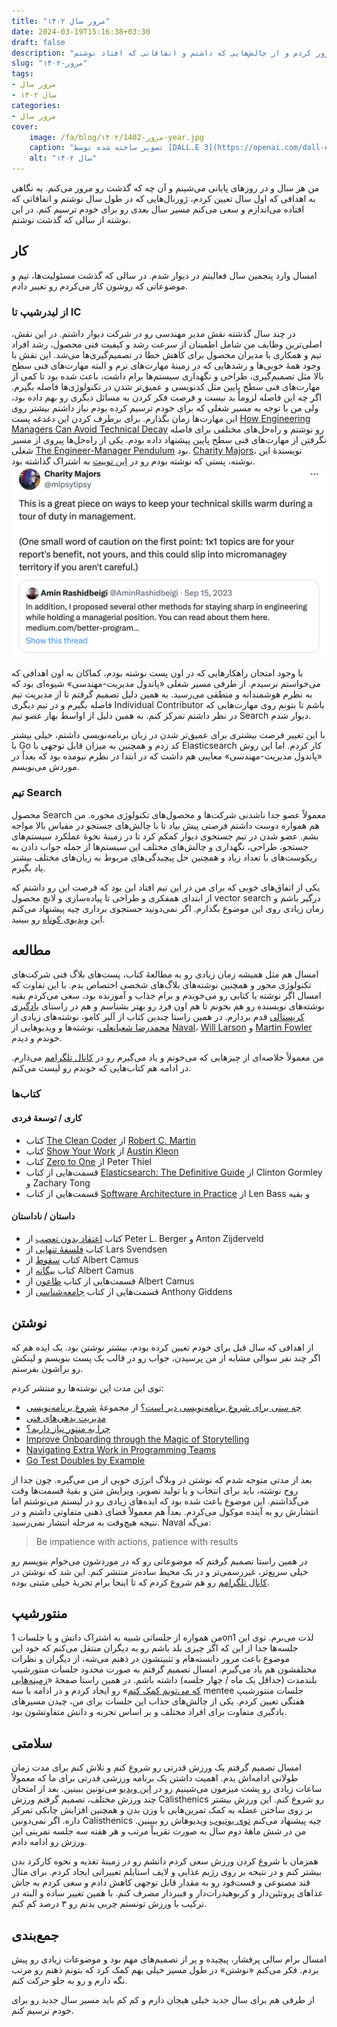 ```yaml
---
title: "مرور سال ۱۴۰۲"
date: 2024-03-19T15:16:38+03:30
draft: false
description: "در این نوشته سال ۱۴۰۲ رو مرور کردم و از چالش‌هایی که داشتم و اتفاقاتی که افتاد نوشتم."
slug: "مرور-۱۴۰۲"
tags:
- مرور سال
- سال ۱۴۰۲
categories:
- مرور سال
cover:
    image: /fa/blog/مرور-۱۴۰۲/1402-year.jpg
    caption: "تصویر ساخته شده توسط [DALL.E 3](https://openai.com/dall-e-3)"
    alt: "سال ۱۴۰۲"
---
```


من هر سال و در روز‌های پایانی می‌شینم و آن چه که گذشت رو مرور می‌کنم. یه نگاهی به اهدافی که اول سال تعیین کردم، ژورنال‌هایی که در طول سال نوشتم و اتفاقاتی که افتاده می‌اندازم و سعی می‌کنم مسیر سال بعدی رو برای خودم ترسیم کنم. در این نوشته از سالی که گذشت نوشتم.

## کار

امسال وارد پنجمین سال فعالیتم در دیوار شدم. در سالی که گذشت مسئولیت‌ها، تیم و موضوعاتی که روشون کار می‌کردم رو تغییر دادم.

### از لیدرشیپ تا IC

در چند سال گذشته نقش مدیر مهندسی رو در شرکت دیوار داشتم. در این نقش، اصلی‌ترین وظایف من شامل اطمینان از سرعت رشد و کیفیت فنی محصول، رشد افراد تیم و همکاری با مدیران محصول برای کاهش خطا در تصمیم‌گیری‌ها می‌شد. این نقش با وجود همهٔ خوبی‌ها و رشدهایی که در زمینه‌ٔ مهارت‌های نرم و البته مهارت‌های فنی سطح بالا مثل تصمیم‌گیری، طراحی و نگهداری سیستم‌ها برام داشت، باعث شده بود تا کمی از مهارت‌های فنی سطح پایین مثل کدنویسی و عمیق‌تر شدن در تکنولوژی‌ها فاصله بگیرم. اگر چه این فاصله لزوماً بد نیست و فرصت فکر کردن به مسائل دیگری رو بهم داده بود، ولی من با توجه به مسیر شغلی که برای خودم ترسیم کرده بودم نیاز داشتم بیشتر روی این مهارت‌ها زمان بگذارم. برای برطرف کردن این دغدغه پست [How Engineering Managers Can Avoid Technical Decay](https://aminrb.me/blog/engineering-managers-avoid-technical-decay/) رو نوشتم و راه‌حل‌های مختلفی برای فاصله نگرفتن از مهارت‌های فنی سطح پایین پیشنهاد داده بودم. یکی از راه‌حل‌ها پیروی از مسیر شغلی [The Engineer-Manager Pendulum](https://charity.wtf/2017/05/11/the-engineer-manager-pendulum/) بود. [Charity Majors](https://twitter.com/mipsytipsy)، نویسندهٔ این نوشته، پستی که نوشته بودم رو در [این توییت](https://twitter.com/mipsytipsy/status/1706852204521636237) به اشتراک گذاشته بود.
![توییت مربوط به نوشتهٔ How Engineering Managers Can Avoid Technical Decay](charity-majors-quote.png)

با وجود امتحان راهکارهایی که در اون پست نوشته بودم، کماکان به اون اهدافی که می‌خواستم نرسیدم. از طرفی مسیر شغلی «پاندول مدیریت-مهندسی» شیوه‌ای بود که به نظرم هوشمندانه و منطقی می‌رسید. به همین دلیل تصمیم گرفتم تا از مدیریت تیم فاصله بگیرم و در تیم دیگری Individual Contributor باشم تا بتونم روی مهارت‌هایی که در نظر داشتم تمرکز کنم. به همین دلیل از اواسط بهار عضو تیم Search دیوار شدم.

با این تغییر فرصت بیشتری برای عمیق‌تر شدن در زبان برنامه‌نویسی داشتم، خیلی بیشتر با Go کد زدم و همچنین به میزان قابل توجهی با Elasticsearch کار کردم. اما این روش «پاندول مدیریت-مهندسی» معایبی هم داشت که در ابتدا در نظرم نیومده بود که بعداً در موردش می‌نویسم.

### تیم Search

محصول Search معمولاً عضو جدا ناشدنی شرکت‌ها و محصول‌های تکنولوژی محوره. من هم همواره دوست داشتم فرصتی پیش بیاد تا با چالش‌های جستجو در مقیاس بالا مواجه بشم. عضو شدن در تیم جستجوی دیوار کمکم کرد تا در زمینهٔ نحوهٔ عملکرد سیستم‌های جستجو، طراحی، نگهداری و چالش‌های مختلف این سیستم‌ها از جمله جواب دادن به ریکوست‌های با تعداد زیاد و همچنین حل پیچیدگی‌های مربوط به زبان‌های مختلف بیشتر یاد بگیرم.

یکی از اتفاق‌های خوبی که برای من در این تیم افتاد این بود که فرصت این رو داشتم که از ابتدای همفکری و طراحی تا پیاده‌سازی و لانچ محصول vector search درگیر باشم و زمان زیادی روی این موضوع بگذارم. اگر نمی‌دونید جستجوی برداری چیه پیشنهاد می‌کنم این [ویدیوی کوتاه](https://www.youtube.com/watch?v=QTAHDuVNWFI) رو ببینید.

## مطالعه

امسال هم مثل همیشه زمان زیادی رو به مطالعهٔ کتاب، پست‌های بلاگ‌ فنی شرکت‌های تکنولوژی محور و همچنین نوشته‌های بلاگ‌های شخصی اختصاص بدم. با این تفاوت که امسال اگر نوشته‌ یا کتابی رو می‌خوندم و برام جذاب و آموزنده بود، سعی می‌کردم بقیه نوشته‌های نویسنده رو هم بخونم تا هم اون فرد رو بهتر بشناسم و هم در راستای [یادگیری کریستالی](https://motamem.org/%D9%81%D8%A7%DB%8C%D9%84-%D8%B5%D9%88%D8%AA%DB%8C-%DB%8C%D8%A7%D8%AF%DA%AF%DB%8C%D8%B1%DB%8C-%DA%A9%D8%B1%DB%8C%D8%B3%D8%AA%D8%A7%D9%84%DB%8C-%D8%B4%D8%B9%D8%A8%D8%A7%D9%86%D8%B9%D9%84%DB%8C/) قدم بردارم. در همین راستا چندین کتاب از آلبر کامو، نوشته‌های زیادی از [محمدرضا شعبانعلی](https://www.shabanali.com/)، نوشته‌ها و ویدیو‌هایی از [Naval](http://nav.al/)، [Will Larson](https://lethain.com/) و [Martin Fowler](https://martinfowler.com/) خوندم و دیدم.

من معمولاً خلاصه‌ای از چیزهایی که می‌خونم و یاد می‌گیرم رو در [کانال تلگرامم](https://t.me/aminrbg) می‌ذارم. در ادامه هم کتاب‌هایی که خوندم رو لیست می‌کنم.

### کتاب‌ها

#### کاری / توسعهٔ فردی

- کتاب [The Clean Coder](https://www.goodreads.com/book/show/10284614-the-clean-coder) از [Robert C. Martin](https://cleancoder.com/)
- کتاب [Show Your Work](https://www.goodreads.com/book/show/18290401-show-your-work) از [Austin Kleon](https://austinkleon.com/)
- کتاب [Zero to One](https://www.goodreads.com/book/show/18050143-zero-to-one) از Peter Thiel
- قسمت‌هایی از کتاب [Elasticsearch: The Definitive Guide](https://www.goodreads.com/book/show/21557290-elasticsearch) از Clinton Gormley و Zachary Tong
- قسمت‌هایی از کتاب [Software Architecture in Practice](https://www.goodreads.com/book/show/70143.Software_Architecture_in_Practice) از Len Bass و بقیه

#### داستان / ناداستان

- کتاب [اعتقاد بدون تعصب](https://www.goodreads.com/book/show/25571181) از Peter L. Berger و Anton Zijderveld
- کتاب [فلسفهٔ تنهایی](https://www.goodreads.com/book/show/43297127) از Lars Svendsen
- کتاب [سقوط](https://www.goodreads.com/book/show/440009._) از Albert Camus
- کتاب [بیگانه](https://www.goodreads.com/book/show/440020._) از Albert Camus
- قسمت‌هایی از کتاب [طاعون](https://www.goodreads.com/book/show/439979._?ac=1&from_search=true&qid=5X6VV0V2LM&rank=1) از Albert Camus
- قسمت‌هایی از کتاب [جامعه‌شناسی](https://www.goodreads.com/book/show/27419477) از Anthony Giddens

## نوشتن

از اهدافی که سال قبل برای خودم تعیین کرده بودم، بیشتر نوشتن بود. یک ایده هم که اگر چند نفر سوالی مشابه از من پرسیدن، جواب رو در قالب یک پست بنویسم و لینکش رو براشون بفرستم.

توی این مدت این نوشته‌ها رو منتشر کردم:

- [چه سنی برای شروع برنامه‌نویسی دیر است؟](https://aminrb.me/fa/blog/%D8%B4%D8%B1%D9%88%D8%B9-%D8%A8%D8%B1%D9%86%D8%A7%D9%85%D9%87-%D9%86%D9%88%DB%8C%D8%B3%DB%8C/%DA%86%D9%87-%D8%B3%D9%86%DB%8C-%D8%AF%DB%8C%D8%B1-%D8%A7%D8%B3%D8%AA/) از مجموعهٔ [شروع برنامه‌نویسی](https://aminrb.me/fa/series/%D8%B4%D8%B1%D9%88%D8%B9-%D8%A8%D8%B1%D9%86%D8%A7%D9%85%D9%87-%D9%86%D9%88%DB%8C%D8%B3%DB%8C/)
- [مدیریت بدهی‌های فنی](https://aminrb.me/fa/blog/%D9%85%D8%AF%DB%8C%D8%B1%DB%8C%D8%AA-%D8%A8%D8%AF%D9%87%DB%8C-%D9%87%D8%A7%DB%8C-%D9%81%D9%86%DB%8C/)
- [چرا به منتور نیاز داریم؟](https://aminrb.me/fa/blog/%DA%86%D8%B1%D8%A7-%D8%A8%D9%87-%D9%85%D9%86%D8%AA%D9%88%D8%B1-%D9%86%DB%8C%D8%A7%D8%B2-%D8%AF%D8%A7%D8%B1%DB%8C%D9%85/)
- [Improve Onboarding through the Magic of Storytelling](https://aminrb.me/blog/onboarding-storytelling/)
- [Navigating Extra Work in Programming Teams](https://aminrb.me/blog/extra-work/)
- [Go Test Doubles by Example](https://aminrb.me/blog/go-test-double/)

بعد از مدتی متوجه شدم که نوشتن در وبلاگ انرژی خوبی از من می‌گیره. چون جدا از روح نوشته، باید برای انتخاب و یا تولید تصویر، ویرایش متن و بقیهٔ قسمت‌ها وقت می‌گذاشتم. این موضوع باعث شده بود که ایده‌های زیادی رو در لیستم می‌نوشتم اما انتشارش رو به آینده موکول می‌کردم. بعداً هم معمولاً فضای ذهنی متفاوتی داشتم و در نتیجه هیچ‌وقت به مرحله انتشار نمی‌رسید. Naval می‌گه:
> Be impatience with actions, patience with results

 در همین راستا تصمیم گرفتم که موضوعاتی رو که در موردشون می‌خوام بنویسم رو خیلی سریع‌تر، غیررسمی‌تر و در یک محیط ساده‌تر منتشر کنم. این شد که نوشتن در [کانال تلگرامم](https://t.me/aminrbg) رو هم شروع کردم که تا اینجا برام تجربهٔ خیلی مثبتی بوده.

## منتورشیپ

من همواره از جلساتی شبیه به اشتراک دانش و یا جلسات 1on1 لذت می‌برم. توی این جلسه‌ها جدا از این که اگر چیزی بلد باشم رو به دیگران منتقل می‌کنم که خود این موضوع باعث مرور دانسته‌هام و تثبیتشون در ذهنم می‌شه، از دیگران و نظرات مختلفشون هم یاد می‌گیرم. امسال تصمیم گرفتم به صورت محدود جلسات منتورشیپ بلندمدت (حداقل یک ماه / چهار جلسه) داشته باشم. در همین راستا صفحهٔ «[زمینه‌هایی که می‌تونم کمک کنم](https://aminrb.me/fa/ways-i-help/)» رو ایجاد کردم و در ادامه با سه mentee جلسات منتورشیپ هفتگی تعیین کردم. یکی از چالش‌های جذاب این جلسات برای من، چیدن مسیرهای یادگیری متفاوت برای افراد مختلف و بر اساس تجربه‌ و دانش متفاوتشون بود.

## سلامتی

امسال تصمیم گرفتم یک ورزش قدرتی رو شروع کنم و تلاش کنم برای مدت زمان طولانی ادامه‌اش بدم. اهمیت داشتن یک برنامه ورزشی قدرتی برای ما که معمولاً ساعات زیادی رو پشت‌ میزمون می‌شینیم رو در [این ویدیو](https://www.youtube.com/watch?v=dHTkP6HmIpA) می‌تونین ببینین. بعد از امتحان چند ورزش مختلف، تصمیم گرفتم ورزش Calisthenics رو شروع کنم. این ورزش بیشتر بر روی ساختن عضله به کمک تمرین‌هایی با وزن بدن و همچنین افزایش چابکی تمرکز داره. اگر نمی‌دونین Calisthenics چیه پیشنهاد می‌کنم [توی یوتیوب](https://www.youtube.com/results?search_query=calisthenics) ویدیوهاش رو ببینین. من در شش ماههٔ دوم سال به صورت تقریباً مرتب و هر هفته سه جلسه تمرینی این ورزش رو ادامه دادم.

همزمان با شروع کردن ورزش سعی کردم دانشم رو در زمینهٔ تغذیه و نحوه کارکرد بدن بیشتر کنم و در نتیجه بر روی رژیم غذایی و لایف استایلم تغییراتی ایجاد کردم. برای مثال قند مصنوعی و فست‌فود رو به مقدار قابل توجهی کاهش دادم و سعی کردم به جاش غذاهای پروتئین‌دار و کربوهیدرات‌دار و فیبردار مصرف کنم. با همین تغییر ساده و البته در ترکیب با ورزش تونستم چربی بدنم رو ۳ درصد کم کنم.

## جمع‌بندی
امسال برام سالی پرفشار، پیچیده و پر از تصمیم‌های مهم بود و موضوعات زیادی رو پیش بردم. فکر می‌کنم «نوشتن» در طول مسیر خیلی بهم کمک کرد که بتونم ذهنم رو مرتب نگه دارم و رو به جلو حرکت کنم.

از طرفی هم برای سال جدید خیلی هیجان دارم و کم کم باید مسیر سال جدید رو برای خودم ترسیم کنم.
